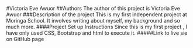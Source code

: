 #Victoria Eve Awuor
##Authors
The author of this project is Victoria Eve Awuor
###Description of the project
This is my first independent project at Moringa School. It involves writing about myself, my background and so much more.
####Project Set up Instructions
Since this is my first project , I have only used CSS, Bootstrap and html to execute it.
 #####Link to live sie on GitHub page
 
